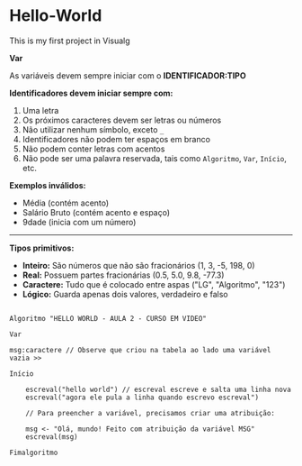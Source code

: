 # Hello-World

This is my first project in Visualg

**Var**

As variáveis devem sempre iniciar com o **IDENTIFICADOR:TIPO**

**Identificadores devem iniciar sempre com:**

1. Uma letra  
2. Os próximos caracteres devem ser letras ou números  
3. Não utilizar nenhum símbolo, exceto `_`  
4. Identificadores não podem ter espaços em branco  
5. Não podem conter letras com acentos  
6. Não pode ser uma palavra reservada, tais como `Algoritmo`, `Var`, `Início`, etc.  

**Exemplos inválidos:**
- Média (contém acento)  
- Salário Bruto (contém acento e espaço)  
- 9dade (inicia com um número)

---

**Tipos primitivos:**
- **Inteiro:** São números que não são fracionários (1, 3, -5, 198, 0)  
- **Real:** Possuem partes fracionárias (0.5, 5.0, 9.8, -77.3)  
- **Caractere:** Tudo que é colocado entre aspas ("LG", "Algoritmo", "123")  
- **Lógico:** Guarda apenas dois valores, verdadeiro e falso  

```visualg

Algoritmo "HELLO WORLD - AULA 2 - CURSO EM VIDEO"

Var

msg:caractere // Observe que criou na tabela ao lado uma variável vazia >>

Início

    escreval("hello world") // escreval escreve e salta uma linha nova
    escreval("agora ele pula a linha quando escrevo escreval")

    // Para preencher a variável, precisamos criar uma atribuição:

    msg <- "Olá, mundo! Feito com atribuição da variável MSG"
    escreval(msg)

Fimalgoritmo
